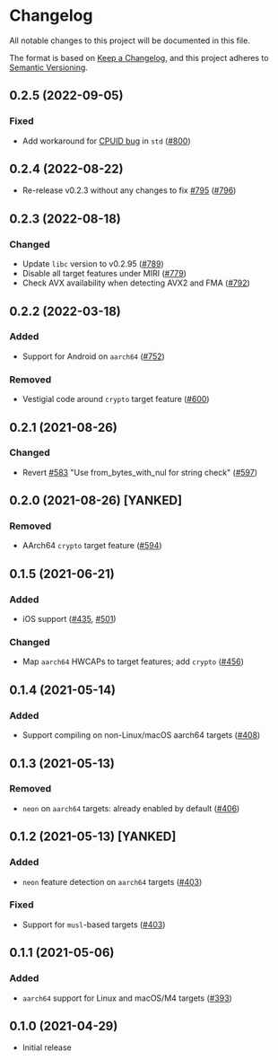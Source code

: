 # Changelog

All notable changes to this project will be documented in this file.

The format is based on [Keep a Changelog](https://keepachangelog.com/en/1.0.0/),
and this project adheres to [Semantic Versioning](https://semver.org/spec/v2.0.0.html).

## 0.2.5 (2022-09-05)
### Fixed
- Add workaround for [CPUID bug] in `std` ([#800])

[CPUID bug]: https://github.com/rust-lang/rust/issues/101346
[#800]: https://github.com/RustCrypto/utils/pull/800

## 0.2.4 (2022-08-22)
- Re-release v0.2.3 without any changes to fix [#795] ([#796])

[#795]: https://github.com/RustCrypto/utils/issues/795
[#796]: https://github.com/RustCrypto/utils/pull/796

## 0.2.3 (2022-08-18)
### Changed
- Update `libc` version to v0.2.95 ([#789])
- Disable all target features under MIRI ([#779])
- Check AVX availability when detecting AVX2 and FMA ([#792])

[#779]: https://github.com/RustCrypto/utils/pull/779
[#789]: https://github.com/RustCrypto/utils/pull/789
[#792]: https://github.com/RustCrypto/utils/pull/792

## 0.2.2 (2022-03-18)
### Added
- Support for Android on `aarch64` ([#752])

### Removed
- Vestigial code around `crypto` target feature ([#600])

[#600]: https://github.com/RustCrypto/utils/pull/600
[#752]: https://github.com/RustCrypto/utils/pull/752

## 0.2.1 (2021-08-26)
### Changed
- Revert [#583] "Use from_bytes_with_nul for string check" ([#597])

[#583]: https://github.com/RustCrypto/utils/pull/583
[#597]: https://github.com/RustCrypto/utils/pull/597

## 0.2.0 (2021-08-26) [YANKED]
### Removed
- AArch64 `crypto` target feature ([#594])

[#594]: https://github.com/RustCrypto/utils/pull/594

## 0.1.5 (2021-06-21)
### Added
- iOS support ([#435], [#501])

### Changed
- Map `aarch64` HWCAPs to target features; add `crypto` ([#456])

[#435]: https://github.com/RustCrypto/utils/pull/435
[#456]: https://github.com/RustCrypto/utils/pull/456
[#501]: https://github.com/RustCrypto/utils/pull/501

## 0.1.4 (2021-05-14)
### Added
- Support compiling on non-Linux/macOS aarch64 targets ([#408])

[#408]: https://github.com/RustCrypto/utils/pull/408

## 0.1.3 (2021-05-13)
### Removed
- `neon` on `aarch64` targets: already enabled by default ([#406])

[#406]: https://github.com/RustCrypto/utils/pull/406

## 0.1.2 (2021-05-13) [YANKED]
### Added
- `neon` feature detection on `aarch64` targets ([#403])

### Fixed
- Support for `musl`-based targets ([#403])

[#403]: https://github.com/RustCrypto/utils/pull/403

## 0.1.1 (2021-05-06)
### Added
- `aarch64` support for Linux and macOS/M4 targets ([#393])

[#393]: https://github.com/RustCrypto/utils/pull/393

## 0.1.0 (2021-04-29)
- Initial release
